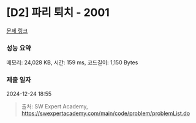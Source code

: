 # [D2] 파리 퇴치 - 2001 

[문제 링크](https://swexpertacademy.com/main/code/problem/problemDetail.do?contestProbId=AV5PzOCKAigDFAUq) 

### 성능 요약

메모리: 24,028 KB, 시간: 159 ms, 코드길이: 1,150 Bytes

### 제출 일자

2024-12-24 18:55



> 출처: SW Expert Academy, https://swexpertacademy.com/main/code/problem/problemList.do